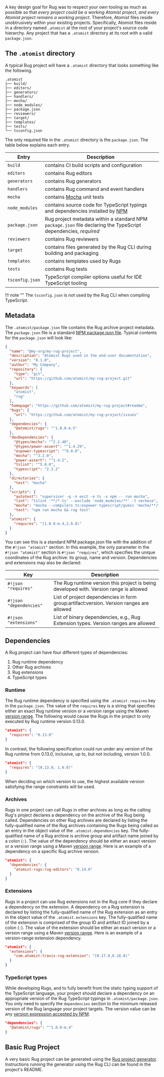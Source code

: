 A key design goal for Rug was to respect your own tooling as much as
possible so that *every project could be a working Atomist project,
and every Atomist project remains a working project*.  Therefore,
Atomist files reside unobtrusively within your existing projects.
Specifically, Atomist files reside in a directory named `.atomist` at
the root of your project's source code hierarchy.  Any project that
has a `.atomist` directory at its root with a valid `package.json`.

## The `.atomist` directory

A typical Rug project will have a `.atomist` directory that looks
something like the following.

```console
.atomist
├── build/
├── editors/
├── generators/
├── handlers/
├── mocha/
├── node_modules/
├── package.json
├── reviewers/
├── target/
├── templates/
├── tests/
└── tsconfig.json
```

The only required file in the `.atomist` directory is the
`package.json`.  The table below explains each entry.

Entry | Description
------|------------
`build` | contains CI build scripts and configuration
`editors` | contains Rug editors
`generators` | contains Rug generators
`handlers` | contains Rug command and event handlers
`mocha` | contains [Mocha][mocha] unit tests
`node_modules` | contains source code for TypeScript typings and dependencies installed by [NPM][npm]
`package.json` | Rug project metadata within a standard NPM `package.json` file declaring the TypeScript dependencies, *required*
`reviewers` | contains Rug reviewers
`target` | contains files generated by the Rug CLI during building and packaging
`templates` | contains templates used by Rugs
`tests` | contains Rug tests
`tsconfig.json` | TypeScript compiler options useful for IDE TypeScript tooling

!!! note ""
    The `tsconfig.json` is *not* used by the Rug CLI when compiling TypeScript.

[mocha]: https://mochajs.org/ (Mocha Unit Test Framework)
[npm]: https://www.npmjs.com/ (NPM - Node Package Manager)

## Metadata

The `.atomist/package.json` file contains the Rug archive project
metadata.  The `package.json` file is a
standard [NPM package.json file][package-json].  Typical contents for
the `package.json` will look like:

[package-json]: https://docs.npmjs.com/files/package.json (NPM package.json)


```json
{
  "name": "@my-org/my-rug-project",
  "description": "Atomist Rugs used in the end-user documentation",
  "version": "0.1.0",
  "author": "My Company",
  "repository": {
    "type": "git",
    "url": "https://github.com/atomist/my-rug-project.git"
  },
  "keywords": [
    "atomist",
    "rug"
  ],
  "homepage": "https://github.com/atomist/my-rug-project#readme",
  "bugs": {
    "url": "https://github.com/atomist/my-rug-project/issues"
  },
  "dependencies": {
    "@atomist/rugs": "^1.0.0-m.5"
  },
  "devDependencies": {
    "@types/mocha": "^2.2.40",
    "@types/power-assert": "^1.4.29",
    "espower-typescript": "^8.0.0",
    "mocha": "^3.2.0",
    "power-assert": "^1.4.2",
    "tslint": "^5.0.0",
    "typescript": "2.3.2"
  },
  "directories": {
    "test": "mocha"
  },
  "scripts": {
    "autotest": "supervisor -q -n exit -e ts -x npm -- run mocha",
    "lint": "tslint '**/*.ts' --exclude 'node_modules/**' -t verbose",
    "mocha": "mocha --compilers ts:espower-typescript/guess 'mocha/**/*.ts'",
    "test": "npm run mocha && rug test"
  },
  "atomist": {
    "requires": "[1.0.0-m.4,2.0.0)"
  }
}
```

You can see this is a standard NPM package.json file with the addition
of the `#!json "atomist"` section.  In this example, the only
parameter in the `#!json "atomist"` section is `#!json "requires"`,
which specifies the unique coordinates of the Rug archive: its group,
name and version. Dependencies and extensions may also be declared:

| Key | Description |
| --- | --- |
| `#!json "requires"` | The Rug runtime version this project is being developed with. Version range is allowed |
| `#!json "dependencies"` | List of project dependencies in form group:artifact:version. Version ranges are allowed |
| `#!json "extensions"` | List of binary dependencies, e.g., Rug Extension types. Version ranges are allowed |

## Dependencies

A Rug project can have four different types of dependencies:

1.  Rug runtime dependency
2.  Other Rug archives
3.  Rug extensions
5.  TypeScript types

### Runtime

The Rug runtime dependency is specified using the `.atomist.requires`
key in the `package.json`.  The value of the `requires` key is a
string that specifies either an exact Rug runtime version or a version
range using the Maven [version range][mvn-ver-range].  The following
would cause the Rugs in the project to only executed by Rug runtime
version 0.13.0.

[mvn-ver-range]: https://maven.apache.org/enforcer/enforcer-rules/versionRanges.html (Maven Version Ranges)

```json
"atomist": {
  "requires": "0.13.0"
}
```

In contrast, the following specification could run under any version
of the Rug runtime from 0.13.0, inclusive, up to, but not including,
version 1.0.0.

```json
"atomist": {
  "requires": "[0.13.0, 1.0.0)"
}
```

When deciding on which version to use, the highest available version
satisfying the range constraints will be used.

### Archives

Rugs in one project can call Rugs in other archives as long as the
calling Rug's project declares a dependency on the archive of the Rug
being called.  Dependencies on other Rug archives are declared by
listing the fully-qualified name of the Rug archives containing the
Rugs being called as an entry in the object value of the
`.atomist.dependencies` key.  The fully-qualified name of a Rug
archive is archive group and artifact name joined by a colon (`:`).
The value of the dependency should be either an exact version or a
version range using a Maven [version range][mvn-ver-range].  Here is
an example of a dependency on a specific Rug archive version.

```json
"atomist": {
  "dependencies": {
    "atomist-rugs:rug-editors": "0.14.0"
  }
}
```

### Extensions

Rugs in a project can use Rug extensions not in the Rug core if they
declare a dependency on the extension.  A dependency on a Rug
extension is declared by listing the fully-qualified name of the Rug
extension as an entry in the object value of the `.atomist.extensions`
key.  The fully-qualified name of the extension is comprised of the
group ID and artifact ID joined by a colon (`:`).  The value of the
extension should be either an exact version or a version range using a
Maven [version range][mvn-ver-range].  Here is an example of a
version-range extension dependency.

```json
"atomist": {
  "extensions": {
    "com.atomist:travis-rug-extension": "[0.17.0,0.18.0)"
  }
}
```

### TypeScript types

While developing Rugs, and to fully benefit from the static typing
support of the TypeScript language, your project should declare a
dependency on an appropriate version of the Rug TypeScript typings in
`.atomist/package.json`.  You only need to specify the `dependencies`
section to the minimum released version of the Rug language your
project targets.  The version value can be any [version expression
accepted by NPM][npm-ver].

```json
"dependencies": {
  "@atomist/rugs": "^1.0.0-m.4"
}
```

[npm-ver]: https://docs.npmjs.com/misc/semver (NPM Versions)

## Basic Rug Project

A very basic Rug project can be generated using
the [Rug project generator][rug-generator].  Instructions running the
generator using the Rug CLI can be found in the project's README.

[rug-generator]: https://github.com/atomist/rug-rugs#newstarterrugproject
